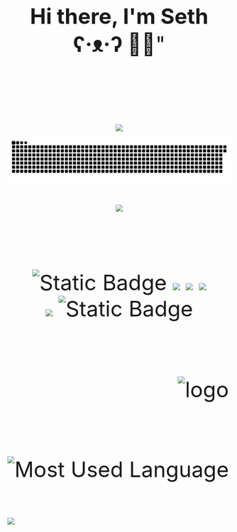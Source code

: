 
  
<div align="center"><font size=50> <b>Hi there, I'm Seth  ʕ·ᴥ·ʔ </b>  👋👋" <font/></div>  
<br/>
<br/>
<div align="center"> <img src="https://github-readme-streak-stats.herokuapp.com/?user=lingtaolf" /> </div>
  
<div align="center"> <img src=https://raw.githubusercontent.com/lingtaolf/lingtaolf/output/github-contribution-grid-snake.svg /> </div>   
  
<div align="center"> <img src=https://github-profile-trophy.vercel.app/?username=lingtaolf&row=2&column=3&title=Commit,PR,Stars,Followers,Issue,Repo&theme=oldie /> </div> 
  
<br/>
<br/>

<div align="center"><img alt="Static Badge" src="https://img.shields.io/badge/OLAP-oringe">
 <img src=https://img.shields.io/badge/Telegram-%40SethLin-yellow /> <img src=https://img.shields.io/badge/Game-Dota2-red /> <img src=https://img.shields.io/badge/Email-lingtaolf%40gmail.com-green/></div>    
<div align="center"><img src="https://img.shields.io/badge/FocusOn-Database%20%26%20BigData-yellow" /> <img alt="Static Badge" src="https://img.shields.io/badge/IDE-NeoVim-blue"></div>  
<br/>
<br/>

<img src="https://github-readme-stats.vercel.app/api?username=lingtaolf&show_icons=true" alt="logo" height="160" align="right" style="margin: 5px; margin-bottom: 20px;"/>    
  
![Most Used Language](https://github-readme-stats.vercel.app/api/top-langs/?username=lingtaolf&layout=compact)  

<img src='https://i0.wp.com/www.spielanime.com/wp-content/uploads/2023/07/One-Piece-Wanted-Posters-Explained.jpg?resize=1024%2C576&ssl=1'/>
